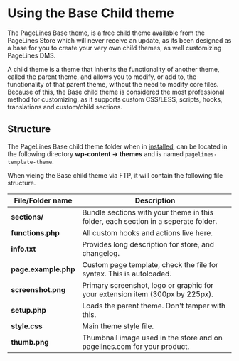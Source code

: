 # Using the Base Child theme #

The PageLines Base theme, is a free child theme available from the PageLines Store which will never receive an update, as its been designed as a base for you to create your very own child themes, as well customizing PageLines DMS.

A child theme is a theme that inherits the functionality of another theme, called the parent theme, and allows you to modify, or add to, the functionality of that parent theme, without the need to modify core files. Because of this, the Base child theme is considered the most professional method for customizing, as it supports custom CSS/LESS, scripts, hooks, translations and custom/child sections.

## Structure ##

The PageLines Base child theme folder when in [installed](/configure/installing-store-products), can be located in the following directory **wp-content &rarr; themes** and is named `pagelines-template-theme`.

When vieing the Base child theme via FTP, it will contain the following file structure.

<table class="table table-striped table-bordered">
  <thead>
    <tr>
      <th>File/Folder name</th>
      <th>Description</th>
    </tr>
  </thead>
  <tbody>
    <tr>
      <td><strong>sections/</strong></td>
      <td>Bundle sections with your theme in this folder, each section in a seperate folder.</td>
    </tr>
    <tr>
      <td><strong>functions.php</strong></td>
      <td>All custom hooks and actions live here.</td>
    </tr>
    <tr>
      <td><strong>info.txt</strong></td>
      <td>Provides long description for store, and changelog.</td>
    </tr>
    <tr>
      <td><strong>page.example.php</strong></td>
      <td>Custom page template, check the file for syntax. This is autoloaded.</td>
    </tr>
    <tr>
      <td><strong>screenshot.png</strong></td>
      <td>Primary screenshot, logo or graphic for your extension item (300px by 225px).</td>
    </tr>
    <tr>
    <tr>
      <td><strong>setup.php</strong></td>
      <td>Loads the parent theme. Don't tamper with this.</td>
    </tr>
    <tr>
      <td><strong>style.css</strong></td>
      <td>Main theme style file.</td>
    </tr>
    <tr>
      <td><strong>thumb.png</strong></td>
      <td>Thumbnail image used in the store and on pagelines.com for your product.</td>
    </tr>
  </tbody>
</table>


